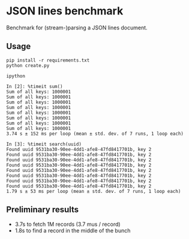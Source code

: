 # JSON lines benchmark

Benchmark for (stream-)parsing a JSON lines document.

## Usage

```
pip install -r requirements.txt
python create.py

ipython

In [2]: %timeit sum()
Sum of all keys: 1000001
Sum of all keys: 1000001
Sum of all keys: 1000001
Sum of all keys: 1000001
Sum of all keys: 1000001
Sum of all keys: 1000001
Sum of all keys: 1000001
Sum of all keys: 1000001
3.74 s ± 152 ms per loop (mean ± std. dev. of 7 runs, 1 loop each)

In [3]: %timeit search(uuid)
Found uuid 9531ba30-90ee-4dd1-afe8-47fd8417701b, key 2
Found uuid 9531ba30-90ee-4dd1-afe8-47fd8417701b, key 2
Found uuid 9531ba30-90ee-4dd1-afe8-47fd8417701b, key 2
Found uuid 9531ba30-90ee-4dd1-afe8-47fd8417701b, key 2
Found uuid 9531ba30-90ee-4dd1-afe8-47fd8417701b, key 2
Found uuid 9531ba30-90ee-4dd1-afe8-47fd8417701b, key 2
Found uuid 9531ba30-90ee-4dd1-afe8-47fd8417701b, key 2
Found uuid 9531ba30-90ee-4dd1-afe8-47fd8417701b, key 2
1.79 s ± 53 ms per loop (mean ± std. dev. of 7 runs, 1 loop each)
```

## Preliminary results

 * 3.7s to fetch 1M records (3.7 mus / record)
 * 1.8s to find a record in the middle of the bunch
